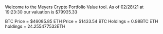 Welcome to the Meyers Crypto Portfolio Value tool. 
As of 02/28/21 at 19:23:30 our valuation is $79935.33 

BTC Price = $46085.85
 ETH Price = $1433.54
BTC Holdings = 0.98BTC
 ETH holdings = 24.255477532ETH 
